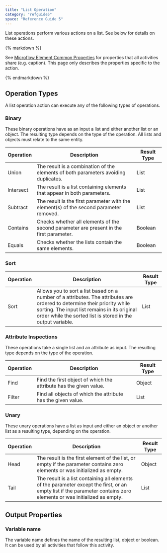 ```yaml
---
title: "List Operation"
category: "refguide5"
space: "Reference Guide 5"
---
```



List operations perform various actions on a list. See below for details on these actions.

<div class="alert alert-info">{% markdown %}

See [Microflow Element Common Properties](Microflow+Element+Common+Properties) for properties that all activities share (e.g. caption). This page only describes the properties specific to the action.

{% endmarkdown %}</div>

## Operation Types

A list operation action can execute any of the following types of operations.

### Binary

These binary operations have as an input a list and either another list or an object. The resulting type depends on the type of the operation. All lists and objects must relate to the same entity.

<table><thead><tr><th class="confluenceTh">Operation</th><th class="confluenceTh">Description</th><th class="confluenceTh">Result Type</th></tr></thead><tbody><tr><td class="confluenceTd">Union</td><td class="confluenceTd">The result is a combination of the elements of both parameters avoiding duplicates.</td><td class="confluenceTd">List</td></tr><tr><td class="confluenceTd">Intersect</td><td class="confluenceTd">The result is a list containing elements that appear in both parameters.</td><td class="confluenceTd">List</td></tr><tr><td class="confluenceTd">Subtract</td><td class="confluenceTd">The result is the first parameter with the element(s) of the second parameter removed.</td><td class="confluenceTd">List</td></tr><tr><td class="confluenceTd">Contains</td><td class="confluenceTd">Checks whether all elements of the second parameter are present in the first parameter.</td><td class="confluenceTd">Boolean</td></tr><tr><td class="confluenceTd">Equals</td><td class="confluenceTd">Checks whether the lists contain the same elements.</td><td class="confluenceTd">Boolean</td></tr></tbody></table>

### Sort

<table><thead><tr><th class="confluenceTh">Operation</th><th class="confluenceTh">Description</th><th class="confluenceTh">Result Type</th></tr></thead><tbody><tr><td class="confluenceTd">Sort</td><td class="confluenceTd">Allows you to sort a list based on a number of a attributes. The attributes are ordered to determine their priority while sorting. The input list remains in its original order while the sorted list is stored in the output variable.</td><td class="confluenceTd">List</td></tr></tbody></table>

### Attribute Inspections

These operations take a single list and an attribute as input. The resulting type depends on the type of the operation.

<table><thead><tr><th class="confluenceTh">Operation</th><th class="confluenceTh">Description</th><th class="confluenceTh">Result Type</th></tr></thead><tbody><tr><td class="confluenceTd">Find</td><td class="confluenceTd">Find the first object of which the attribute has the given value.</td><td class="confluenceTd">Object</td></tr><tr><td class="confluenceTd">Filter</td><td class="confluenceTd">Find all objects of which the attribute has the given value.</td><td class="confluenceTd">List</td></tr></tbody></table>

### Unary

These unary operations have a list as input and either an object or another list as a resulting type, depending on the operation.

<table><thead><tr><th class="confluenceTh">Operation</th><th class="confluenceTh">Description</th><th class="confluenceTh">Result Type</th></tr></thead><tbody><tr><td class="confluenceTd">Head</td><td class="confluenceTd">The result is the first element of the list, or empty if the parameter contains zero elements or was initialized as empty.</td><td class="confluenceTd">Object</td></tr><tr><td class="confluenceTd">Tail</td><td class="confluenceTd">The result is a list containing all elements of the parameter except the first, or an empty list if the parameter contains zero elements or was initialized as empty.</td><td class="confluenceTd">List</td></tr></tbody></table>

## Output Properties

### Variable name

The variable name defines the name of the resulting list, object or boolean. It can be used by all activities that follow this activity.